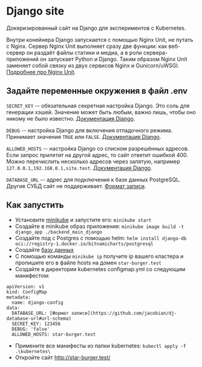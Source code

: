 # Django site

Докеризированный сайт на Django для экспериментов с Kubernetes.

Внутри конейнера Django запускается с помощью Nginx Unit, не путать с Nginx. Сервер Nginx Unit выполняет сразу две функции: как веб-сервер он раздаёт файлы статики и медиа, а в роли сервера-приложений он запускает Python и Django. Таким образом Nginx Unit заменяет собой связку из двух сервисов Nginx и Gunicorn/uWSGI. [Подробнее про Nginx Unit](https://unit.nginx.org/).


## Задайте переменные окружения в файл .env

`SECRET_KEY` -- обязательная секретная настройка Django. Это соль для генерации хэшей. Значение может быть любым, важно лишь, чтобы оно никому не было известно. [Документация Django](https://docs.djangoproject.com/en/3.2/ref/settings/#secret-key).

`DEBUG` -- настройка Django для включения отладочного режима. Принимает значения `TRUE` или `FALSE`. [Документация Django](https://docs.djangoproject.com/en/3.2/ref/settings/#std:setting-DEBUG).

`ALLOWED_HOSTS` -- настройка Django со списком разрешённых адресов. Если запрос прилетит на другой адрес, то сайт ответит ошибкой 400. Можно перечислить несколько адресов через запятую, например `127.0.0.1,192.168.0.1,site.test`. [Документация Django](https://docs.djangoproject.com/en/3.2/ref/settings/#allowed-hosts).

`DATABASE_URL` -- адрес для подключения к базе данных PostgreSQL. Другие СУБД сайт не поддерживает. [Формат записи](https://github.com/jacobian/dj-database-url#url-schema).



## Как запустить
- Установите [minikube](https://www.youtube.com/watch?v=WAIrMmCQ3hE&list=PLg5SS_4L6LYvN1RqaVesof8KAf-02fJSi&index=3) и запустите его: `minikube start`
- Создайте в minikube образ приложения: `minikube image build -t django_app ./backend_main_django`
- Создайте под с Postgres с помощью helm: `helm install django-db oci://registry-1.docker.io/bitnamicharts/postgresql`
- Создайте [базу данных](https://medium.com/coding-blocks/creating-user-database-and-adding-access-on-postgresql-8bfcd2f4a91e)
- С помощью команды `minikube ip` получите ip вашего кластера и пропишите его в файле hosts на домен `star-burger.test`
- Создайте в директории kubernetes configmap.yml cо следующим манифестом:
```
apiVersion: v1
kind: ConfigMap
metadata:
  name: django-config
data:
  DATABASE_URL: [Формат записи](https://github.com/jacobian/dj-database-url#url-schema)
  SECRET_KEY: 123456
  DEBUG: 'false'
  ALLOWED_HOSTS: star-burger.test
```
- Примените все манифесты из папки kubernetes: `kubectl apply -f .\kubernetes\`
- Откройте сайт http://star-burger.test/